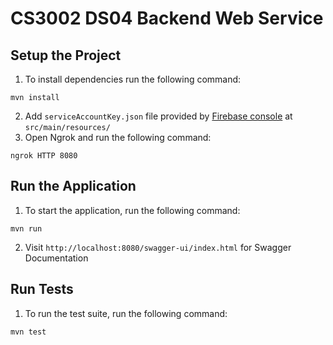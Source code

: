 # CS3002 DS04 Backend Web Service

## Setup the Project

1. To install dependencies run the following command:

```
mvn install
```

2. Add `serviceAccountKey.json` file provided by [Firebase console](https://console.firebase.google.com/u/1/project/ds04-7d54b/overview) at `src/main/resources/`
3. Open Ngrok and run the following command:

```
ngrok HTTP 8080
```

## Run the Application

1. To start the application, run the following command:

```
mvn run
```

2. Visit `http://localhost:8080/swagger-ui/index.html` for Swagger Documentation

## Run Tests

1. To run the test suite, run the following command:

```
mvn test
```
